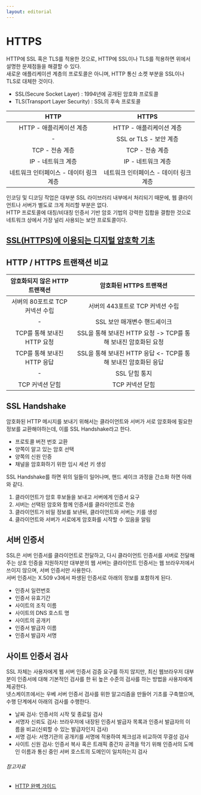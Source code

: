 ```yaml
---
layout: editorial
---
```


# HTTPS

HTTP에 SSL 혹은 TLS를 적용한 것으로, HTTP에 SSL이나 TLS를 적용하면 위에서 설명한 문제점들을 해결할 수 있다.  
새로운 애플리케이션 계층의 프로토콜은 아니며, HTTP 통신 소켓 부분을 SSL이나 TLS로 대체한 것이다.

- SSL(Secure Socket Layer) : 1994년에 공개된 암호화 프로토콜
- TLS(Transport Layer Security) : SSL의 후속 프로토콜

|          HTTP          |         HTTPS          |
|:----------------------:|:----------------------:|
|    HTTP - 애플리케이션 계층    |    HTTP - 애플리케이션 계층    |
|           -            |   SSL or TLS - 보안 계층   |
|      TCP - 전송 계층       |      TCP - 전송 계층       |
|      IP - 네트워크 계층      |      IP - 네트워크 계층      |
| 네트워크 인터페이스 - 데이터 링크 계층 | 네트워크 인터페이스 - 데이터 링크 계층 |

인코딩 및 디코딩 작업은 대부분 SSL 라이브러리 내부에서 처리되기 때문에, 웹 클라이언트나 서버가 별도로 크게 처리할 부분은 없다.  
HTTP 프로토콜에 대칭/비대칭 인증서 기반 암호 기법의 강력한 집합을 결합한 것으로 네트워크 상에서 가장 널리 사용되는 보안 프로토콜이다.

## [SSL(HTTPS)에 이용되는 디지털 암호학 기초](../secure/digital_cryptography_basic.md)

## HTTP / HTTPS 트랜잭션 비교

|  암호화되지 않은 HTTP 트랜잭션  |              암호화된 HTTPS 트랜잭션               |
|:--------------------:|:------------------------------------------:|
| 서버의 80포트로 TCP 커넥션 수립 |           서버의 443포트로 TCP 커넥션 수립            |
|          -           |             SSL 보안 매개변수 핸드셰이크              |
| TCP를 통해 보내진 HTTP 요청  | SSL을 통해 보내진 HTTP 요청 -> TCP를 통해 보내진 암호화된 요청 |
| TCP를 통해 보내진 HTTP 응답  | SSL을 통해 보내진 HTTP 응답 <- TCP를 통해 보내진 암호화된 응답 |
|          -           |                 SSL 닫힘 통지                  |
|      TCP 커넥션 닫힘      |                 TCP 커넥션 닫힘                 |

## SSL Handshake

암호화된 HTTP 메시지를 보내기 위해서는 클라이언트와 서버가 서로 암호화에 필요한 정보를 교환해야하는데, 이를 SSL Handshake라고 한다.

- 프로토콜 버전 번호 교환
- 양쪽이 알고 있는 암호 선택
- 양쪽의 신원 인증
- 채널을 암호화하기 위한 임시 세션 키 생성

SSL Handshake를 하면 위의 일들이 일어나며, 핸드 셰이크 과정을 간소화 하면 아래와 같다.

1. 클라이언트가 암호 후보들을 보내고 서버에게 인증서 요구
2. 서버는 선택된 암호와 함께 인증서를 클라이언트로 전송
3. 클라이언트가 비밀 정보를 보낸뒤, 클라이언트와 서버는 키를 생성
4. 클라이언트와 서버가 서로에게 암호화를 시작할 수 있음을 알림

## 서버 인증서

SSL은 서버 인증서를 클라이언트로 전달하고, 다시 클라이언트 인증서를 서버로 전달해주는 상호 인증을 지원하지만 대부분의 웹 서버는 클라이언트 인증서는 웹 브라우저에서 쓰이지 않으며, 서버 인증서만 사용한다.  
서버 인증서는 X.509 v3에서 파생된 인증서로 아래의 정보를 포함하게 된다.

- 인증서 일련번호
- 인증서 유효기간
- 사이트의 조직 이름
- 사이트의 DNS 호스트 명
- 사이트의 공개키
- 인증서 발급자 이름
- 인증서 발급자 서명

## 사이트 인증서 검사

SSL 자체는 사용자에게 웹 서버 인증서 검증 요구를 하지 않지만, 최신 웹브라우저 대부분이 인증서에 대해 기본적인 검사를 한 뒤 높은 수준의 검사를 하는 방법을 사용자에게 제공한다.  
넷스케이프에서는 우베 서버 인증서 검사를 위한 알고리즘을 만들어 기초를 구축했으며, 수행 단계에서 아래의 검사를 수행한다.

- 날짜 검사: 인증서의 시작 및 종료일 검사
- 서명자 신뢰도 검사: 브라우저에 내장된 인증서 발급자 목록과 인증서 발급자의 이름을 비교(신뢰할 수 있는 발급자인지 검사)
- 서명 검사: 서명기관의 공개키를 서명에 적용하여 체크섬과 비교하여 무결성 검사
- 사이트 신원 검사: 인증서 복사 혹은 트래픽 중간자 공격을 막기 위해 인증서의 도메인 이름과 통신 중인 서버 호스트의 도메인이 일치하는지 검사


###### 참고자료

- [HTTP 완벽 가이드](https://www.nl.go.kr/seoji/contents/S80100000000.do?schM=intgr_detail_view_isbn&page=1&pageUnit=10&schType=simple&schStr=HTTP+완벽+가이드&isbn=9788966261208&cipId=200309770%2C4096969)